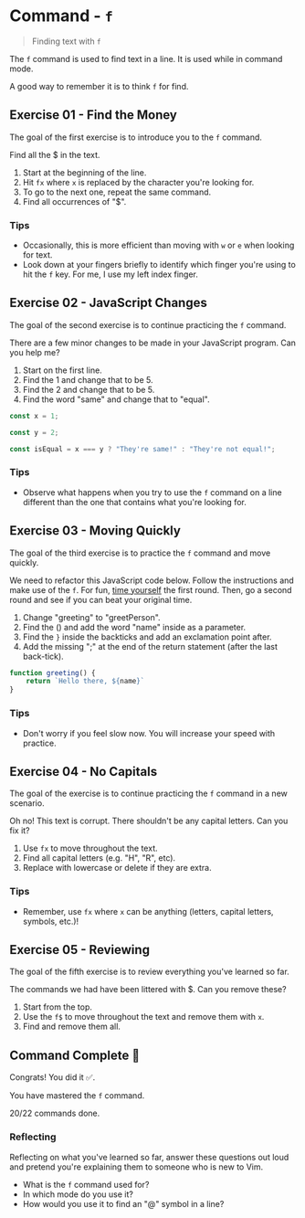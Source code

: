 # Command - `f`

> Finding text with `f`

The `f` command is used to find text in a line. It is used while in command mode.

A good way to remember it is to think `f` for find.

## Exercise 01  - Find the Money

The goal of the first exercise is to introduce you to the `f` command.

Find all the $ in the text.

1. Start at the beginning of the line.
2. Hit `fx` where `x` is replaced by the character you're looking for.
3. To go to the next one, repeat the same command.
4. Find all occurrences of "$".

<!-- Text for exercise starts

Within this sentence, there is $. Multiples bags of $. Can you find all of them? $

Text for exercise ends -->

### Tips

- Occasionally, this is more efficient than moving with `w` or `e` when looking for text.
- Look down at your fingers briefly to identify which finger you're using to hit the `f` key. For me, I use my left index finger.

## Exercise 02 - JavaScript Changes

The goal of the second exercise is to continue practicing the `f` command.

There are a few minor changes to be made in your JavaScript program. Can you help me?

1. Start on the first line.
2. Find the 1 and change that to be 5.
3. Find the 2 and change that to be 5.
4. Find the word "same" and change that to "equal".

<!-- Text for exercise starts -->

```javascript
const x = 1;

const y = 2;

const isEqual = x === y ? "They're same!" : "They're not equal!";
```

<!-- Text for exercise ends -->

### Tips

- Observe what happens when you try to use the `f` command on a line different than the one that contains what you're looking for.

## Exercise 03  - Moving Quickly

The goal of the third exercise is to practice the `f` command and move quickly.

We need to refactor this JavaScript code below. Follow the instructions and make use of the `f`. For fun, [time yourself](https://www.google.com/search?q=stopwatch) the first round. Then, go a second round and see if you can beat your original time.

1. Change "greeting" to "greetPerson".
2. Find the () and add the word "name" inside as a parameter.
3. Find the `}` inside the backticks and add an exclamation point after.
4. Add the missing ";" at the end of the return statement (after the last back-tick).

<!-- Text for exercise starts -->

```javascript
function greeting() {
    return `Hello there, ${name}`
}
```

<!-- Text for exercise ends -->

### Tips

- Don't worry if you feel slow now. You will increase your speed with practice.

## Exercise 04 - No Capitals

The goal of the exercise is to continue practicing the `f` command in a new scenario.

Oh no! This text is corrupt. There shouldn't be any capital letters. Can you fix it?

1. Use `fx` to move throughout the text.
2. Find all capital letters (e.g. "H", "R", etc).
3. Replace with lowercase or delete if they are extra.

<!-- Text for exercise starts

## Hello tHhere

WWelcome to the show! IIn thisS lesson, we're gGoing to cover the bAasics of JavaSScript.

We'lL learRn about vaAriableSs and FfuncTions.

Text for exercise ends -->

### Tips

- Remember, use `fx` where `x` can be anything (letters, capital letters, symbols, etc.)!

## Exercise 05 - Reviewing

The goal of the fifth exercise is to review everything you've learned so far.

The commands we had have been littered with $. Can you remove these?

1. Start from the top.
2. Use the `f$` to move throughout the text and remove them with `x`.
3. Find and remove them all.

<!-- Text for exercise starts

- `h` move left toward the *house*
- `j` move$ down (*jumping* off a ledge)
- `k` move up (*kicking* a $ soccer ball upward)
- `l` move right (*l$eft*to right, like English)
- `i` let me *insert* $text
- `a$` let me insert text *after* the cursor
- `I` let me *Initially* insert text
- `A` let me *Append* text
- `x` let me *ex-out* a character
- `r` let me *replace* a character
- `o` insert a line $below the *original* line
- `O` insert a line *Over* the current line
- `w` move word $by word
- `e` move *end* of word by end of word
- `b` move *backwards* word by word
- `d` lets me *delete* text
- `c` lets me *change* text
- `y` l$ets me *yank* text and `p` lets me *paste* text
- `v` lets you select text$ in *visual* mode
- `f` lets you *find* t$ext

Text for exercise ends -->

## Command Complete 🎉

Congrats! You did it ✅.

You have mastered the `f` command.

20/22 commands done.

### Reflecting

Reflecting on what you've learned so far, answer these questions out loud and pretend you're explaining them to someone who is new to Vim.

- What is the `f` command used for?
- In which mode do you use it?
- How would you use it to find an "@" symbol in a line?